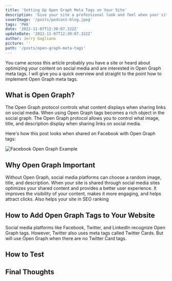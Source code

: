 ```yaml
---
title: 'Setting Up Open Graph Meta Tags on Your Site'
description: 'Give your site a professional look and feel when your site is shared within social media sites.'
coverImage: '/posts/podcast-blog.jpeg'
tags: 'PWA'
date: '2022-11-07T12:30:07.322Z'
updateDate: '2022-11-07T12:30:07.322Z'
author: Jerry Gagliano
picture: ''
path: '/posts/open-graph-meta-tags'
---
```


You came across this article probably you have a site or heard about optimizing your content on social media and are interested in Open Graph meta tags. I will give you a quick overview and straight to the point how to implement Open Graph meta tags.

## What is Open Graph?

The Open Graph protocol controls what content displays when sharing links on social media. When using Open Graph tags becomes a rich object in the social graph. The Open Graph protocol allows you to control what image, title, and description display when sharing links on social media. 

Here's how this post looks when shared on Facebook with Open Graph tags:

![Facebook Open Graph Example](/posts/open-graph/open-graph-example.png)
## Why Open Graph Important

Without Open Graph, social media platforms can choose a random image, title, and description.
When your site is shared through social media sites optimizes your shared content and provides a better user experience. It improves the visibility of your content, makes it more engaging, and helps attract clicks. Also helps your site in SEO ranking

## How to Add Open Graph Tags to Your Website

Social media platforms like Facebook, Twitter, and LinkedIn recognize Open Graph tags. However, Twitter also uses meta tags called Twitter Cards. But will use Open Graph when there are no Twitter Card tags.

## How to Test

## Final Thoughts

